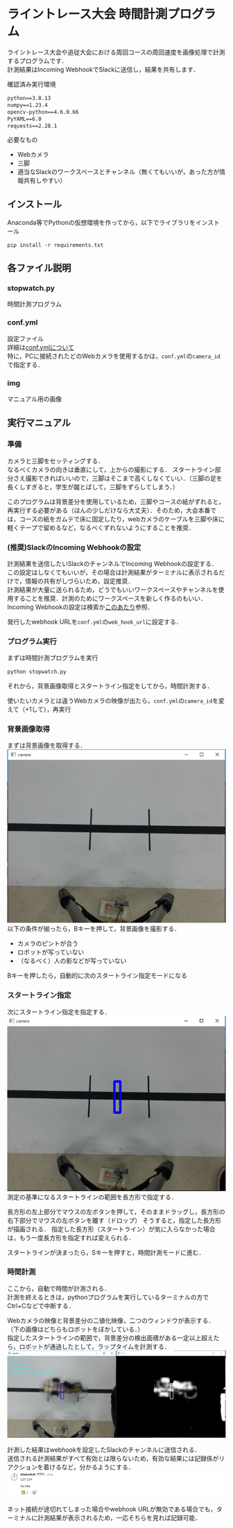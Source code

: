 # ライントレース大会 時間計測プログラム

ライントレース大会や追従大会における周回コースの周回速度を画像処理で計測するプログラムです．  
計測結果はIncoming WebhookでSlackに送信し，結果を共有します．

確認済み実行環境
```
python==3.8.13
numpy==1.23.4
opencv-python==4.6.0.66
PyYAML==6.0
requests==2.28.1
```

必要なもの
- Webカメラ
- 三脚
- 適当なSlackのワークスペースとチャンネル（無くてもいいが，あった方が情報共有しやすい）

## インストール
Anaconda等でPythonの仮想環境を作ってから，以下でライブラリをインストール
```bash:pip
pip install -r requirements.txt
```

## 各ファイル説明
### stopwatch.py
時間計測プログラム

### conf.yml
設定ファイル  
詳細は[conf.ymlについて](AboutConf.md)  
特に，PCに接続されたどのWebカメラを使用するかは，`conf.yml`の`camera_id`で指定する．

### img
マニュアル用の画像

## 実行マニュアル
### 準備
カメラと三脚をセッティングする．  
なるべくカメラの向きは垂直にして，上からの撮影にする．
スタートライン部分さえ撮影できればいいので，三脚はそこまで高くしなくていい．（三脚の足を長くしすぎると，学生が蹴とばして，三脚をずらしてしまう．）

このプログラムは背景差分を使用しているため，三脚やコースの紙がずれると，再実行する必要がある（ほんの少しだけなら大丈夫）．そのため，大会本番では，コースの紙をガムテで床に固定したり，webカメラのケーブルを三脚や床に軽くテープで留めるなど，なるべくずれないようにすることを推奨．

### (推奨)SlackのIncoming Webhookの設定
計測結果を送信したいSlackのチャンネルでIncoming Webhookの設定する．  
この設定はしなくてもいいが，その場合は計測結果がターミナルに表示されるだけで，情報の共有がしづらいため，設定推奨．  
計測結果が大量に送られるため，どうでもいいワークスペースやチャンネルを使用することを推奨．計測のためにワークスペースを新しく作るのもいい．  
Incoming Webhookの設定は検索か[このあたり](https://qiita.com/ik-fib/items/b4a502d173a22b3947a0)参照．

発行したwebhook URLを`conf.yml`の`web_hook_url`に設定する．

### プログラム実行
まずは時間計測プログラムを実行
```python
python stopwatch.py
```
それから，背景画像取得とスタートライン指定をしてから，時間計測する．

使いたいカメラとは違うWebカメラの映像が出たら，`conf.yml`の`camera_id`を変えて（+1して），再実行

### 背景画像取得
まずは背景画像を取得する．
![背景画像取得](img/1.png)  
以下の条件が揃ったら，Bキーを押して，背景画像を撮影する．
- カメラのピントが合う
- ロボットが写っていない
- （なるべく）人の影などが写っていない

Bキーを押したら，自動的に次のスタートライン指定モードになる

### スタートライン指定
次にスタートライン指定を指定する．
![スタートライン指定](img/2.png)  
測定の基準になるスタートラインの範囲を長方形で指定する．

長方形の左上部分でマウスの左ボタンを押して，そのままドラッグし，長方形の右下部分でマウスの左ボタンを離す（ドロップ）
そうすると，指定した長方形が描画される．
指定した長方形（スタートライン）が気に入らなかった場合は，もう一度長方形を指定すれば変えられる．

スタートラインが決まったら，Sキーを押すと，時間計測モードに進む．

### 時間計測
ここから，自動で時間が計測される．  
計測を終えるときは，pythonプログラムを実行しているターミナルの方でCtrl+Cなどで中断する．

Webカメラの映像と背景差分の二値化映像，二つのウィンドウが表示する．
（下の画像はどちらもロボットをぼかしている．）  
指定したスタートラインの範囲で，背景差分の検出面積がある一定以上超えたら，ロボットが通過したとして，ラップタイムを計測する．  
![時間計測（ロボットはぼかし処理してあるため，イメージ）](img/3.png)

計測した結果はwebhookを設定したSlackのチャンネルに送信される．  
送信される計測結果がすべて有効とは限らないため，有効な結果には記録係がリアクションを着けるなど，分かるようにする．  
![Slack側](img/4.png)

ネット接続が途切れてしまった場合やwebhook URLが無効である場合でも，ターミナルに計測結果が表示されるため，一応そちらを見れば記録可能．

